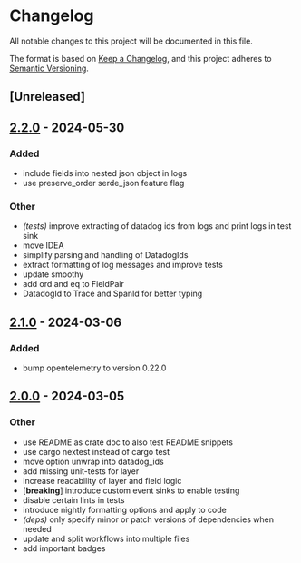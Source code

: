 # Changelog
All notable changes to this project will be documented in this file.

The format is based on [Keep a Changelog](https://keepachangelog.com/en/1.0.0/),
and this project adheres to [Semantic Versioning](https://semver.org/spec/v2.0.0.html).

## [Unreleased]

## [2.2.0](https://github.com/open-schnick/DatadogFormattingLayer/compare/v2.1.0...v2.2.0) - 2024-05-30

### Added
- include fields into nested json object in logs
- use preserve_order serde_json feature flag

### Other
- *(tests)* improve extracting of datadog ids from logs and print logs in test sink
- move IDEA
- simplify parsing and handling of DatadogIds
- extract formatting of log messages and improve tests
- update smoothy
- add ord and eq to FieldPair
- DatadogId to Trace and SpanId for better typing

## [2.1.0](https://github.com/open-schnick/DatadogFormattingLayer/compare/v2.0.0...v2.1.0) - 2024-03-06

### Added
- bump opentelemetry to version 0.22.0

## [2.0.0](https://github.com/open-schnick/DatadogFormattingLayer/compare/v1.1.0...v2.0.0) - 2024-03-05

### Other
- use README as crate doc to also test README snippets
- use cargo nextest instead of cargo test
- move option unwrap into datadog_ids
- add missing unit-tests for layer
- increase readability of layer and field logic
- [**breaking**] introduce custom event sinks to enable testing
- disable certain lints in tests
- introduce nightly formatting options and apply to code
- *(deps)* only specify minor or patch versions of dependencies when needed
- update and split workflows into multiple files
- add important badges
